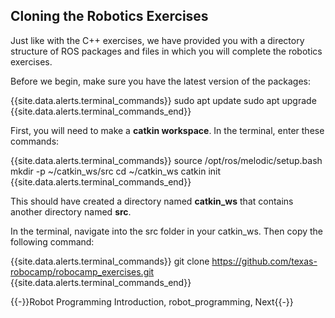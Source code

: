 ## Cloning the Robotics Exercises

Just like with the C++ exercises, we have provided you with a directory structure of ROS packages and files in which you will complete the robotics exercises. 

Before we begin, make sure you have the latest version of the packages:

{{site.data.alerts.terminal_commands}}
sudo apt update
sudo apt upgrade
{{site.data.alerts.terminal_commands_end}}

First, you will need to make a **catkin workspace**. In the terminal, enter these commands:

{{site.data.alerts.terminal_commands}}
source /opt/ros/melodic/setup.bash
mkdir -p ~/catkin_ws/src
cd ~/catkin_ws
catkin init
{{site.data.alerts.terminal_commands_end}}

This should have created a directory named **catkin_ws** that contains another directory named **src**.

In the terminal, navigate into the src folder in your catkin_ws. Then copy the following command:

{{site.data.alerts.terminal_commands}}
git clone https://github.com/texas-robocamp/robocamp_exercises.git
{{site.data.alerts.terminal_commands_end}}


{{-}}Robot Programming Introduction, robot_programming, Next{{-}}
